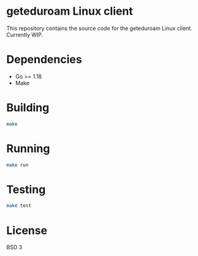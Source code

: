 # geteduroam Linux client

This repository contains the source code for the geteduroam Linux client. Currently WIP.

# Dependencies
- Go >= 1.18
- Make

# Building
```bash
make
```

# Running
```bash
make run
```

# Testing
```bash
make test
```

# License
BSD 3

